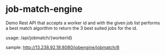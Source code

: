 # job-match-engine

Demo Rest API that accepts a worker id and with the given job list performs a best match algorithm to return the 3 best suited jobs for the id.

usage: /api/jobmatch/{workerId}

sample: http://13.238.92.18:8080/jobengine/jobmatch/8
